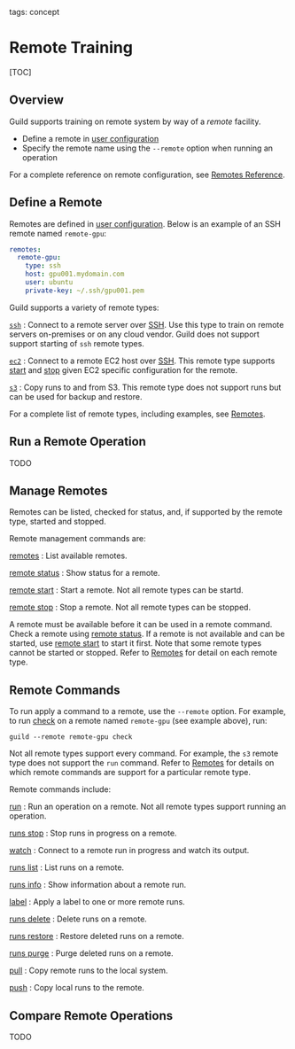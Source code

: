 tags: concept

# Remote Training

[TOC]

## Overview

Guild supports training on remote system by way of a *remote*
facility.

- Define a remote in [user configuration](ref:user-config)
- Specify the remote name using the `--remote` option when running an
  operation

For a complete reference on remote configuration, see [Remotes
Reference](reference/remotes.md).

## Define a Remote

Remotes are defined in [user configuration](ref:user-config). Below is
an example of an SSH remote named `remote-gpu`:

``` yaml
remotes:
  remote-gpu:
    type: ssh
    host: gpu001.mydomain.com
    user: ubuntu
    private-key: ~/.ssh/gpu001.pem
```

Guild supports a variety of remote types:

[`ssh`](reference/remotes.md#ssh)
: Connect to a remote server over [SSH](term:ssh). Use this type to
  train on remote servers on-premises or on any cloud vendor. Guild
  does not support support starting of `ssh` remote types.

[`ec2`](reference/remotes.md#ec2)
: Connect to a remote EC2 host over [SSH](term:ssh). This remote type
  supports [start](cmd:remote-start) and [stop](cmd:remote-stop) given
  EC2 specific configuration for the remote.

[`s3`](reference/remotes.md#s3)
: Copy runs to and from S3. This remote type does not support runs but
  can be used for backup and restore.

For a complete list of remote types, including examples, see
[Remotes](ref:remote).




## Run a Remote Operation

TODO

## Manage Remotes

Remotes can be listed, checked for status, and, if supported by the
remote type, started and stopped.

Remote management commands are:

[remotes](cmd:remotes)
: List available remotes.

[remote status](cmd:remote-status)
: Show status for a remote.

[remote start](cmd:remote-start)
: Start a remote. Not all remote types can be startd.

[remote stop](cmd:remote-start)
: Stop a remote. Not all remote types can be stopped.

A remote must be available before it can be used in a remote
command. Check a remote using [remote status](cmd:remote-status). If a
remote is not available and can be started, use [remote
start](cmd:remote-start) to start it first. Note that some remote
types cannot be started or stopped. Refer to [Remotes](ref:remote)
for detail on each remote type.

## Remote Commands

To run apply a command to a remote, use the `--remote` option. For
example, to run [check](cmd:check) on a remote named `remote-gpu` (see
example above), run:

``` command
guild --remote remote-gpu check
```

Not all remote types support every command. For example, the `s3`
remote type does not support the `run` command. Refer to
[Remotes](ref:remote) for details on which remote commands are
support for a particular remote type.

Remote commands include:

[run](cmd:run)
: Run an operation on a remote. Not all remote types support running
  an operation.

[runs stop](cmd:runs-stop)
: Stop runs in progress on a remote.

[watch](cmd:watch)
: Connect to a remote run in progress and watch its output.

[runs list](cmd:runs-list)
: List runs on a remote.

[runs info](cmd:runs-info)
: Show information about a remote run.

[label](cmd:label)
: Apply a label to one or more remote runs.

[runs delete](cmd:runs-delete)
: Delete runs on a remote.

[runs restore](cmd:runs-restire)
: Restore deleted runs on a remote.

[runs purge](cmd:runs-purge)
: Purge deleted runs on a remote.

[pull](cmd:pull)
: Copy remote runs to the local system.

[push](cmd:push)
: Copy local runs to the remote.

## Compare Remote Operations

TODO
